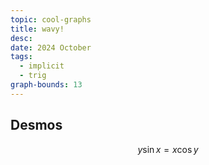 ```yaml
---
topic: cool-graphs
title: wavy!
desc: 
date: 2024 October
tags:
  - implicit
  - trig
graph-bounds: 13
---
```



## Desmos
```math
y\sin x=x\cos y
```

